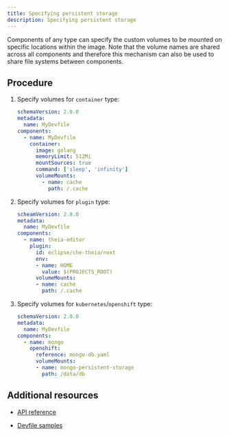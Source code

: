 ```yaml
---
title: Specifying persistent storage
description: Specifying persistent storage
---
```


Components of any type can specify the custom volumes to be mounted on
specific locations within the image. Note that the volume names are
shared across all components and therefore this mechanism can also be
used to share file systems between components.

## Procedure

1. Specify volumes for `container` type:

    ```yaml {% title="Specifying volumes for container type" filename="devfile.yaml" %}
    schemaVersion: 2.0.0
    metadata:
      name: MyDevfile
    components:
      - name: MyDevfile
        container:
          image: golang
          memoryLimit: 512Mi
          mountSources: true
          command: ['sleep', 'infinity']
          volumeMounts:
            - name: cache
              path: /.cache
    ```

2. Specify volumes for `plugin` type:

    ```yaml {% title="Specifying volumes for plugin type" filename="devfile.yaml" %}
    scheamVersion: 2.0.0
    metadata:
      name: MyDevfile
    components:
      - name: theia-editor
        plugin:
          id: eclipse/che-theia/next
          env:
          - name: HOME
            value: $(PROJECTS_ROOT)
          volumeMounts:
          - name: cache
            path: /.cache
    ```

3. Specify volumes for `kubernetes`/`openshift` type:

    ```yaml {% title="Specifying volumes for kubernetes/openshift type" filename="devfile.yaml" %}
    schemaVersion: 2.0.0
    metadata:
      name: MyDevfile
    components:
      - name: mongo
        openshift:
          reference: mongo-db.yaml
          volumeMounts:
          - name: mongo-persistent-storage
            path: /data/db
    ```

## Additional resources

- [API reference](./devfile-schema)

- [Devfile samples](./devfile-samples)
